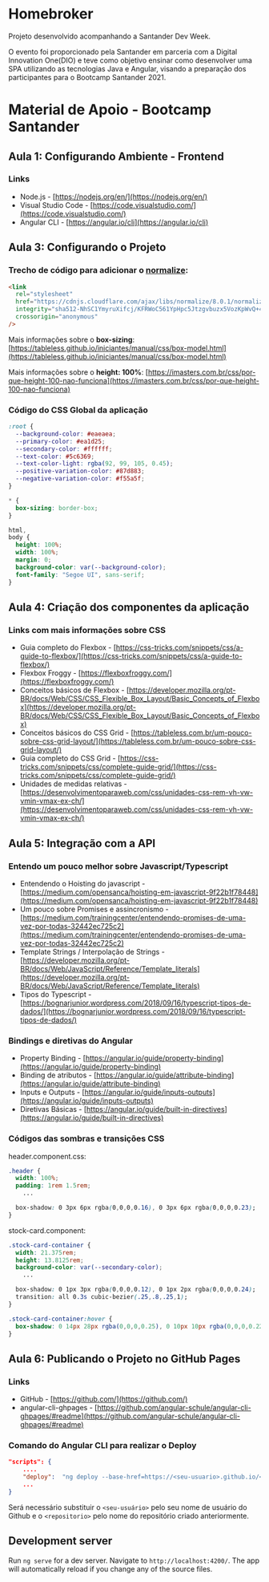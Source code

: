 # Homebroker

<p>Projeto desenvolvido acompanhando a Santander Dev Week.
</p>
<p>O evento foi proporcionado pela Santander em parceria com a Digital Innovation One(DIO) e teve como objetivo ensinar como desenvolver uma SPA utilizando as tecnologias Java e Angular, visando a preparação dos participantes para o Bootcamp Santander 2021.
</p>

# Material de Apoio - Bootcamp Santander

## Aula 1: Configurando Ambiente - Frontend

### Links

- Node.js - [https://nodejs.org/en/](https://nodejs.org/en/)
- Visual Studio Code - [https://code.visualstudio.com/](https://code.visualstudio.com/)
- Angular CLI - [https://angular.io/cli](https://angular.io/cli)

## Aula 3: Configurando o Projeto

### Trecho de código para adicionar o [normalize](https://necolas.github.io/normalize.css/):

```html
<link
  rel="stylesheet"
  href="https://cdnjs.cloudflare.com/ajax/libs/normalize/8.0.1/normalize.min.css"
  integrity="sha512-NhSC1YmyruXifcj/KFRWoC561YpHpc5Jtzgvbuzx5VozKpWvQ+4nXhPdFgmx8xqexRcpAglTj9sIBWINXa8x5w=="
  crossorigin="anonymous"
/>
```

Mais informações sobre o **box-sizing**: [https://tableless.github.io/iniciantes/manual/css/box-model.html](https://tableless.github.io/iniciantes/manual/css/box-model.html)

Mais informações sobre o **height: 100%**: [https://imasters.com.br/css/por-que-height-100-nao-funciona](https://imasters.com.br/css/por-que-height-100-nao-funciona)

### Código do CSS Global da aplicação

```css
:root {
  --background-color: #eaeaea;
  --primary-color: #ea1d25;
  --secondary-color: #ffffff;
  --text-color: #5c6369;
  --text-color-light: rgba(92, 99, 105, 0.45);
  --positive-variation-color: #87d883;
  --negative-variation-color: #f55a5f;
}

* {
  box-sizing: border-box;
}

html,
body {
  height: 100%;
  width: 100%;
  margin: 0;
  background-color: var(--background-color);
  font-family: "Segoe UI", sans-serif;
}
```

## Aula 4: Criação dos componentes da aplicação

### Links com mais informações sobre CSS

- Guia completo do Flexbox - [https://css-tricks.com/snippets/css/a-guide-to-flexbox/](https://css-tricks.com/snippets/css/a-guide-to-flexbox/)
- Flexbox Froggy - [https://flexboxfroggy.com/](https://flexboxfroggy.com/)
- Conceitos básicos de Flexbox - [https://developer.mozilla.org/pt-BR/docs/Web/CSS/CSS_Flexible_Box_Layout/Basic_Concepts_of_Flexbox](https://developer.mozilla.org/pt-BR/docs/Web/CSS/CSS_Flexible_Box_Layout/Basic_Concepts_of_Flexbox)
- Conceitos básicos do CSS Grid - [https://tableless.com.br/um-pouco-sobre-css-grid-layout/](https://tableless.com.br/um-pouco-sobre-css-grid-layout/)
- Guia completo do CSS Grid - [https://css-tricks.com/snippets/css/complete-guide-grid/](https://css-tricks.com/snippets/css/complete-guide-grid/)
- Unidades de medidas relativas - [https://desenvolvimentoparaweb.com/css/unidades-css-rem-vh-vw-vmin-vmax-ex-ch/](https://desenvolvimentoparaweb.com/css/unidades-css-rem-vh-vw-vmin-vmax-ex-ch/)

## Aula 5: Integração com a API

### Entendo um pouco melhor sobre Javascript/Typescript

- Entendendo o Hoisting do javascript - [https://medium.com/opensanca/hoisting-em-javascript-9f22b1f78448](https://medium.com/opensanca/hoisting-em-javascript-9f22b1f78448)
- Um pouco sobre Promises e assincronismo - [https://medium.com/trainingcenter/entendendo-promises-de-uma-vez-por-todas-32442ec725c2](https://medium.com/trainingcenter/entendendo-promises-de-uma-vez-por-todas-32442ec725c2)
- Template Strings / Interpolação de Strings - [https://developer.mozilla.org/pt-BR/docs/Web/JavaScript/Reference/Template_literals](https://developer.mozilla.org/pt-BR/docs/Web/JavaScript/Reference/Template_literals)
- Tipos do Typescript - [https://bognarjunior.wordpress.com/2018/09/16/typescript-tipos-de-dados/](https://bognarjunior.wordpress.com/2018/09/16/typescript-tipos-de-dados/)

### Bindings e diretivas do Angular

- Property Binding - [https://angular.io/guide/property-binding](https://angular.io/guide/property-binding)
- Binding de atributos - [https://angular.io/guide/attribute-binding](https://angular.io/guide/attribute-binding)
- Inputs e Outputs - [https://angular.io/guide/inputs-outputs](https://angular.io/guide/inputs-outputs)
- Diretivas Básicas - [https://angular.io/guide/built-in-directives](https://angular.io/guide/built-in-directives)

### Códigos das sombras e transições CSS

header.component.css:

```css
.header {
  width: 100%;
  padding: 1rem 1.5rem;
	...

  box-shadow: 0 3px 6px rgba(0,0,0,0.16), 0 3px 6px rgba(0,0,0,0.23);
}
```

stock-card.component:

```css
.stock-card-container {
  width: 21.375rem;
  height: 13.8125rem;
  background-color: var(--secondary-color);
	...

  box-shadow: 0 1px 3px rgba(0,0,0,0.12), 0 1px 2px rgba(0,0,0,0.24);
  transition: all 0.3s cubic-bezier(.25,.8,.25,1);
}

.stock-card-container:hover {
  box-shadow: 0 14px 28px rgba(0,0,0,0.25), 0 10px 10px rgba(0,0,0,0.22);
}
```

## Aula 6: Publicando o Projeto no GitHub Pages

### Links

- GitHub - [https://github.com/](https://github.com/)
- angular-cli-ghpages - [https://github.com/angular-schule/angular-cli-ghpages/#readme](https://github.com/angular-schule/angular-cli-ghpages/#readme)

### Comando do Angular CLI para realizar o Deploy

```json
"scripts": {
	....
	"deploy":  "ng deploy --base-href=https://<seu-usuario>.github.io/<repositorio>/",
	...
}
```

Será necessário substituir o `<seu-usuário>` pelo seu nome de usuário do Github e o `<repositorio>` pelo nome do repositório criado anteriormente.

## Development server

Run `ng serve` for a dev server. Navigate to `http://localhost:4200/`. The app will automatically reload if you change any of the source files.
